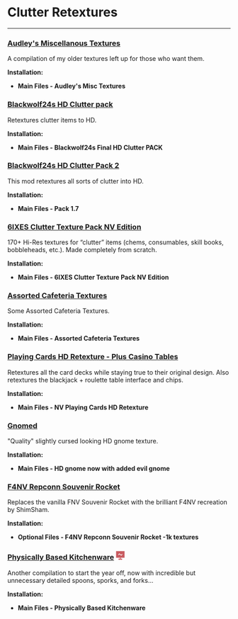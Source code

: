 # Clutter Retextures

---

### [Audley's Miscellanous Textures](https://www.nexusmods.com/newvegas/mods/58318)

A compilation of my older textures left up for those who want them.

**Installation:**

- **Main Files - Audley's Misc Textures**


### [Blackwolf24s HD Clutter pack](https://www.nexusmods.com/newvegas/mods/70035)

Retextures clutter items to HD.

**Installation:**

- **Main Files - Blackwolf24s Final HD Clutter PACK**


### [Blackwolf24s HD Clutter Pack 2](https://www.nexusmods.com/newvegas/mods/73186)

This mod retextures all sorts of clutter into HD.

**Installation:**

- **Main Files - Pack 1.7**


### [6IXES Clutter Texture Pack NV Edition](https://www.nexusmods.com/newvegas/mods/78608)

170+ Hi-Res textures for “clutter” items (chems, consumables, skill books, bobbleheads, etc.). Made completely from scratch.

**Installation:**

- **Main Files - 6IXES Clutter Texture Pack NV Edition**


### [Assorted Cafeteria Textures](https://www.nexusmods.com/newvegas/mods/71924)

Some Assorted Cafeteria Textures.

**Installation:**

- **Main Files - Assorted Cafeteria Textures**


### [Playing Cards HD Retexture - Plus Casino Tables](https://www.nexusmods.com/newvegas/mods/74394)

Retextures all the card decks while staying true to their original design. Also retextures the blackjack + roulette table interface and chips.

**Installation:**

- **Main Files - NV Playing Cards HD Retexture**


### [Gnomed](https://www.nexusmods.com/newvegas/mods/78218)

"Quality" slightly cursed looking HD gnome texture.

**Installation:**

- **Main Files - HD gnome now with added evil gnome**


### [F4NV Repconn Souvenir Rocket](https://www.nexusmods.com/newvegas/mods/82233)

Replaces the vanilla FNV Souvenir Rocket with the brilliant F4NV recreation by ShimSham. 

**Installation:**

- **Optional Files - F4NV Repconn Souvenir Rocket -1k textures**


### [Physically Based Kitchenware](https://www.nexusmods.com/newvegas/mods/79541) ![](../static/img/Performance.png)

Another compilation to start the year off, now with incredible but unnecessary detailed spoons, sporks, and forks... 

**Installation:**

- **Main Files - Physically Based Kitchenware**


